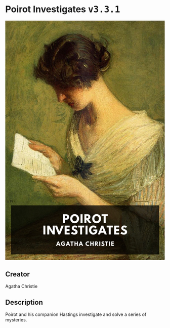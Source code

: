 
# Poirot Investigates <kbd>v3.3.1</kbd>

<center>
  <img src="./cover-1024.jpg"/>
</center>

## Creator
Agatha Christie

## Description
Poirot and his companion Hastings investigate and solve a series of mysteries.

